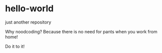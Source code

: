 # hello-world
just another repository

Why noodcoding? Because there is no need for pants when you work from home!

Do it to it!
